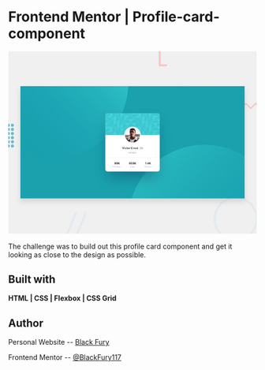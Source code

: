# Frontend Mentor | Profile-card-component

![Design preview for the Profile card component coding challenge](./design/desktop-preview.jpg)

The challenge was to build out this profile card component and get it looking as close to the design as possible.

## Built with

**HTML | CSS | Flexbox | CSS Grid**

## Author

Personal Website -- <a href="https://blackfury117.github.io/">Black Fury</a> <br>

Frontend Mentor -- <a href="https://www.frontendmentor.io/profile/BlackFury117">@BlackFury117</a>
